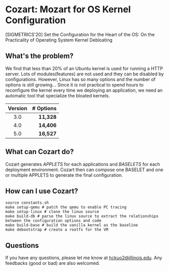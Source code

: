 # Cozart: Mozart for OS Kernel Configuration

[SIGMETRICS'20] Set the Configuration for the Heart of the OS:
On the Practicality of Operating System Kernel Debloating 

## What's the problem?


We find that less than 20% of an Ubuntu kernel is used for running a HTTP
server. Lots of modules(features) are not used and they can be disabled by
configurations. However, Linux has so many options and the number of options
is still growing... Since it is not practical to spend hours to reconfigure
the kernel every time we deploying an application, we need an automatic tool
that specialize the bloated kernels.

| Version  | # Options  |
|:--------:| -------------:|
| 3.0      |    __11,328__    |
| 4.0      |    __14,406__    |
| 5.0      |    __16,527__    |

## What can Cozart do?

Cozart generates *APPLETS* for each applications and *BASELETS* for each deployment
environment. Cozart then can compose one BASELET and one or multiple APPLETS to
generate the final configuration.


## How can I use Cozart?

```
source constants.sh
make setup-qemu # patch the qemu to enable PC tracing
make setup-linux # clone the linux source
make build-db # parse the linux source to extract the relationships between the configuration options and code
make build-base # build the vanilla kernel as the baseline
make debootstrap # create a rootfs for the VM
```


## Questions

If you have any questions, please let me know at hckuo2@illinois.edu.
Any feedbacks (good or bad) are also welcomed.
